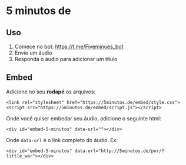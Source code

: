 # 5 minutos de

## Uso

1) Comece no bot: https://t.me/Fiveminues_bot
2) Envie um áudio
3) Responda o áudio para adicionar um título

## Embed

Adicione no seu **rodapé** os arquivos:

```
<link rel="stylesheet" href="https://5minutos.de/embed/style.css">
<script src="https://5minutos.de/embed/script.js"></script>
```

Onde você quiser embedar seu áudio, adicione o seguinte html:

```
<div id="embed-5-minutos" data-url=""></div>
```

Onde `data-url` é o link completo do áudio. Ex:

```
<div id="embed-5-minutos" data-url="http://5minutos.de/por/?little_war"></div>
```